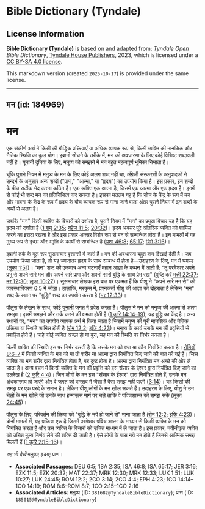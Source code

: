 # Bible Dictionary (Tyndale)

## License Information

**Bible Dictionary (Tyndale)** is based on and adapted from: _Tyndale Open Bible Dictionary_, [Tyndale House Publishers](https://tyndaleopenresources.com/), 2023, which is licensed under a [CC BY-SA 4.0 license](https://creativecommons.org/licenses/by-sa/4.0/legalcode.en).

This markdown version (created `2025-10-17`) is provided under the same license.



--------------------------------

## मन (id: 184969)

मन
==

एक संकीर्ण अर्थ में किसी की बौद्धिक प्रक्रियाएँ या अधिक व्यापक रूप से, किसी व्यक्ति की मानसिक और नैतिक स्थिति का कुल योग। इब्रानी सोचने के तरीके में, मन की अवधारणा के लिए कोई विशिष्ट शब्दावली नहीं है। यूनानी दुनिया के लिए, मनुष्य को समझने में मन बहुत महत्वपूर्ण भूमिका निभाता है।

चूंकि पुराने नियम में मनुष्य के मन के लिए कोई अलग शब्द नहीं था, अंग्रेजी संस्करणों के अनुवादकों ने सन्दर्भ के अनुसार अन्य शब्दों ("प्राण," "आत्मा," या "हृदय") का उपयोग किया है। इस प्रकार, इन शब्दों के बीच सटीक भेद करना कठिन है। एक व्यक्ति एक आत्मा है, जिसमें एक आत्मा और एक हृदय है। इनमें से कोई भी शब्द मन का प्रतिनिधित्व कर सकता है। इसका मतलब यह है कि सोच के केंद्र के रूप में मन और भावना के केंद्र के रूप में हृदय के बीच व्यापक रूप से माना जाने वाला अंतर पुराने नियम में इन शब्दों के अर्थों से अलग है।

जबकि "मन" किसी व्यक्ति के विचारों को दर्शाता है, पुराने नियम में "मन" का प्रमुख विचार यह है कि यह हृदय को दर्शाता है ([1 शमू 2:35](https://ref.ly/1Sam2:35); [यहेज 11:5](https://ref.ly/Ezek11:5); [20:32](https://ref.ly/Ezek20:32))। हृदय अक्सर पूरे आंतरिक व्यक्ति को शामिल करने का इरादा रखता है और इस प्रकार अक्सर विशेष रूप से मन से सम्बन्धित होता है। इन मामलों में यह मुख्य रूप से इच्छा और स्मृति के कार्यों से सम्बन्धित है ([यशा 46:8](https://ref.ly/Isa46:8); [65:17](https://ref.ly/Isa65:17); [यिर्म 3:16](https://ref.ly/Jer3:16))।

इब्रानी तर्क के मूल रूप सुसमाचार वृत्तान्तों में जारी हैं। मन की अवधारणा बहुत कम दिखाई देती है। जब उपयोग किया जाता है, तो यह ज्यादातर हृदय के साथ सम्बन्ध में होता है—उदाहरण के लिए, मन में घमण्ड ([लूका 1:51](https://ref.ly/Luke1:51))। "मन" शब्द की एकमात्र अन्य घटनाएँ महान आज्ञा के कथन में आती हैं: “तू परमेश्वर अपने प्रभु से अपने सारे मन और अपने सारे प्राण और अपनी सारी बुद्धि के साथ प्रेम रख" (पुष्टि करें [मत्ती 22:37](https://ref.ly/Matt22:37); [मर 12:30](https://ref.ly/Mark12:30); [लूका 10:27](https://ref.ly/Luke10:27))। सुसमाचार लेखक इस बात पर एकमत हैं कि यीशु ने "अपने सारे मन से" को [व्यवस्थाविवरण 6:5](https://ref.ly/Deut6:5) में जोड़ा। हालांकि, मरकुस में, प्रश्नकर्ता यीशु की आज्ञा को दोहराता है लेकिन "मन" शब्द के स्थान पर "बुद्धि" शब्द का उपयोग करता है ([मर 12:33](https://ref.ly/Mark12:33))। 

पौलुस के लेखन के साथ, कोई यूनानी जगत में प्रवेश करता है। पौलुस ने मन को मनुष्य की आत्मा से अलग समझा। इसमें समझने और तर्क करने की क्षमता होती है ([1 कुरि 14:14–19](https://ref.ly/1Cor14:14-1Cor14:19)); यह बुद्धि का केंद्र है। अन्य स्थानों पर, "मन" का उपयोग व्यापक अर्थ में किया जाता है जिसमें मनुष्य की पूरी मानसिक और नैतिक प्रक्रिया या स्थिति शामिल होती है ([रोम 12:2](https://ref.ly/Rom12:2); [इफि 4:23](https://ref.ly/Eph4:23))। मनुष्य के कार्य उसके मन की प्रवृत्तियों से प्रवाहित होते हैं। चाहे कोई व्यक्ति अच्छा हो या बुरा, यह मन की स्थिति पर निर्भर करता है। 

किसी व्यक्ति की स्थिति इस पर निर्भर करती है कि उसके मन को क्या या कौन नियंत्रित करता है। [रोमियों 8:6–7](https://ref.ly/Rom8:6-Rom8:7) में किसी व्यक्ति के मन को या तो शरीर या आत्मा द्वारा नियंत्रित किए जाने की बात की गई है। जिस व्यक्ति का मन शरीर द्वारा नियंत्रित होता है, वह दुष्ट होता है। आत्मा द्वारा नियंत्रित मन अच्छे की ओर ले जाता है। अन्य वचन में किसी व्यक्ति के मन की प्रवृत्ति को इस संसार के ईश्वर द्वारा नियंत्रित किए जाने का उल्लेख है ([2 कुरि 4:4](https://ref.ly/2Cor4:4))। जिन लोगों के मन इस "संसार के ईश्वर" द्वारा नियंत्रित होते हैं, उनके मन अंधकारमय हो जाएंगे और वे जगत को वास्तव में जैसा है वैसा समझ नहीं पाएंगे ([3:14](https://ref.ly/2Cor3:14))। यह किसी की समझ पर एक परदे के समान है। लेकिन यीशु लोगों के मन खोल सकते हैं। उदाहरण के लिए, यीशु ने उन चेलों के मन खोले जो उनके साथ इम्माऊस मार्ग पर चले ताकि वे पवित्रशास्त्र को समझ सकें ([लूका 24:45](https://ref.ly/Luke24:45))।

पौलुस के लिए, परिवर्तन की क्रिया को "बुद्धि के नये हो जाने से" माना जाता है ([रोम 12:2](https://ref.ly/Rom12:2); [इफि 4:23](https://ref.ly/Eph4:23))। दोनों मामलों में, यह प्रक्रिया एक है जिसमें परमेश्वर पवित्र आत्मा के माध्यम से किसी व्यक्ति के मन को नियंत्रित करता है और उस व्यक्ति के विचारों को उचित माध्यम में ले जाता है। इस प्रकार, नवीनीकृत व्यक्ति को उचित मूल्य निर्णय लेने की शक्ति दी जाती है। ऐसे लोगों के पास नये मन होते हैं जिनसे आत्मिक समझ मिलती हैं ([1 कुरि 2:15–16](https://ref.ly/1Cor2:15-1Cor2:16))।

*यह भी देखें* मनुष्य; हृदय; प्राण।

* **Associated Passages:** DEU 6:5; 1SA 2:35; ISA 46:8; ISA 65:17; JER 3:16; EZK 11:5; EZK 20:32; MAT 22:37; MRK 12:30; MRK 12:33; LUK 1:51; LUK 10:27; LUK 24:45; ROM 12:2; 2CO 3:14; 2CO 4:4; EPH 4:23; 1CO 14:14–1CO 14:19; ROM 8:6–ROM 8:7; 1CO 2:15–1CO 2:16
* **Associated Articles:** मनुष्य (ID: `381682@TyndaleBibleDictionary`); प्राण  (ID: `185015@TyndaleBibleDictionary`)

